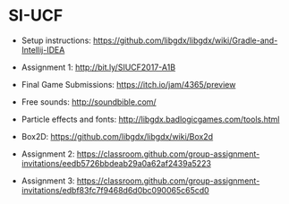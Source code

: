 # SI-UCF

* Setup instructions: https://github.com/libgdx/libgdx/wiki/Gradle-and-Intellij-IDEA

* Assignment 1: http://bit.ly/SIUCF2017-A1B

* Final Game Submissions: https://itch.io/jam/4365/preview

* Free sounds: http://soundbible.com/

* Particle effects and fonts: http://libgdx.badlogicgames.com/tools.html

* Box2D: https://github.com/libgdx/libgdx/wiki/Box2d

* Assignment 2: https://classroom.github.com/group-assignment-invitations/eedb5726bbdeab29a0a62af2439a5223

* Assignment 3: https://classroom.github.com/group-assignment-invitations/edbf83fc7f9468d6d0bc090065c65cd0
